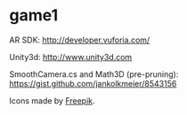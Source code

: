 game1
=====

AR SDK: http://developer.vuforia.com/

Unity3d: http://www.unity3d.com

SmoothCamera.cs and Math3D (pre-pruning): https://gist.github.com/jankolkmeier/8543156

Icons made by [Freepik](http://www.freepik.com).
